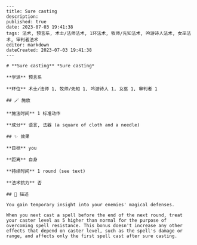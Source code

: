 
    ---
    title: Sure casting
    description: 
    published: true
    date: 2023-07-03 19:41:38
    tags: 法术, 预言系, 术士/法师法术, 1环法术, 牧师/先知法术, 吟游诗人法术, 女巫法术, 审判者法术
    editor: markdown
    dateCreated: 2023-07-03 19:41:38
    ---

    # **Sure casting** *Sure casting*

    **学派** 预言系 

    **环位** 术士/法师 1, 牧师/先知 1, 吟游诗人 1, 女巫 1, 审判者 1

    ## 🪄 施放

    **施法时间** 1 标准动作

    **成分** 语言, 法器 (a square of cloth and a needle)

    ## ✨ 效果 

    **目标** you 

    **距离** 自身  

    **持续时间** 1 round (see text) 

    **法术抗力** 否

    ## 📖 描述

    You gain temporary insight into your enemies' magical defenses.

    When you next cast a spell before the end of the next round, treat your caster level as 5 higher than normal for the purpose of overcoming spell resistance. This bonus doesn't increase any other effects that depend on caster level, such as the spell's damage or range, and affects only the first spell cast after sure casting.
    